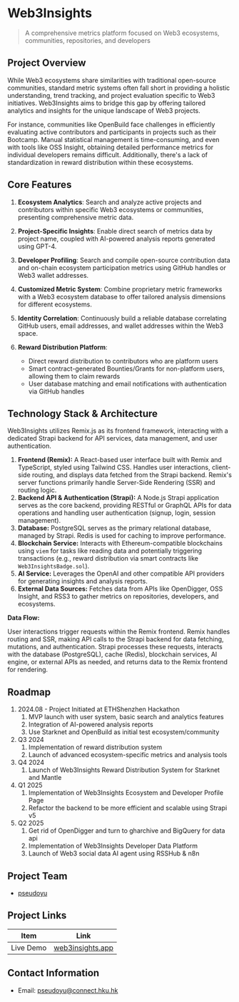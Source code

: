 # Web3Insights

> A comprehensive metrics platform focused on Web3 ecosystems, communities, repositories, and developers

## Project Overview

While Web3 ecosystems share similarities with traditional open-source communities, standard metric systems often fall short in providing a holistic understanding, trend tracking, and project evaluation specific to Web3 initiatives. Web3Insights aims to bridge this gap by offering tailored analytics and insights for the unique landscape of Web3 projects.

For instance, communities like OpenBuild face challenges in efficiently evaluating active contributors and participants in projects such as their Bootcamp. Manual statistical management is time-consuming, and even with tools like OSS Insight, obtaining detailed performance metrics for individual developers remains difficult. Additionally, there's a lack of standardization in reward distribution within these ecosystems.

## Core Features

1. **Ecosystem Analytics**: Search and analyze active projects and contributors within specific Web3 ecosystems or communities, presenting comprehensive metric data.

2. **Project-Specific Insights**: Enable direct search of metrics data by project name, coupled with AI-powered analysis reports generated using GPT-4.

3. **Developer Profiling**: Search and compile open-source contribution data and on-chain ecosystem participation metrics using GitHub handles or Web3 wallet addresses.

4. **Customized Metric System**: Combine proprietary metric frameworks with a Web3 ecosystem database to offer tailored analysis dimensions for different ecosystems.

5. **Identity Correlation**: Continuously build a reliable database correlating GitHub users, email addresses, and wallet addresses within the Web3 space.

6. **Reward Distribution Platform**:
   - Direct reward distribution to contributors who are platform users
   - Smart contract-generated Bounties/Grants for non-platform users, allowing them to claim rewards
   - User database matching and email notifications with authentication via GitHub handles

## Technology Stack & Architecture

Web3Insights utilizes Remix.js as its frontend framework, interacting with a dedicated Strapi backend for API services, data management, and user authentication.

1. **Frontend (Remix):** A React-based user interface built with Remix and TypeScript, styled using Tailwind CSS. Handles user interactions, client-side routing, and displays data fetched from the Strapi backend. Remix's server functions primarily handle Server-Side Rendering (SSR) and routing logic.
2. **Backend API & Authentication (Strapi):** A Node.js Strapi application serves as the core backend, providing RESTful or GraphQL APIs for data operations and handling user authentication (signup, login, session management).
3. **Database:** PostgreSQL serves as the primary relational database, managed by Strapi. Redis is used for caching to improve performance.
4. **Blockchain Service:** Interacts with Ethereum-compatible blockchains using `viem` for tasks like reading data and potentially triggering transactions (e.g., reward distribution via smart contracts like `Web3InsightsBadge.sol`).
5. **AI Service:** Leverages the OpenAI and other compatible API providers for generating insights and analysis reports.
6. **External Data Sources:** Fetches data from APIs like OpenDigger, OSS Insight, and RSS3 to gather metrics on repositories, developers, and ecosystems.

**Data Flow:**

User interactions trigger requests within the Remix frontend. Remix handles routing and SSR, making API calls to the Strapi backend for data fetching, mutations, and authentication. Strapi processes these requests, interacts with the database (PostgreSQL), cache (Redis), blockchain services, AI engine, or external APIs as needed, and returns data to the Remix frontend for rendering.

## Roadmap

1. 2024.08 - Project Initiated at ETHShenzhen Hackathon
   1. MVP launch with user system, basic search and analytics features
   2. Integration of AI-powered analysis reports
   3. Use Starknet and OpenBuild as initial test ecosystem/community
2. Q3 2024
   1. Implementation of reward distribution system
   2. Launch of advanced ecosystem-specific metrics and analysis tools
3. Q4 2024
   1. Launch of Web3Insights Reward Distribution System for Starknet and Mantle
4. Q1 2025
   1. Implementation of Web3Insights Ecosystem and Developer Profile Page
   2. Refactor the backend to be more efficient and scalable using Strapi v5
5. Q2 2025
   1. Get rid of OpenDigger and turn to gharchive and BigQuery for data api
   2. Implementation of Web3Insights Developer Data Platform
   3. Launch of Web3 social data AI agent using RSSHub & n8n

## Project Team

- [pseudoyu](https://github.com/pseudoyu)

## Project Links

| Item      | Link                                         |
| --------- | -------------------------------------------- |
| Live Demo | [web3insights.app](https://web3insights.app) |

## Contact Information

- Email: [pseudoyu@connect.hku.hk](mailto:pseudoyu@connect.hku.hk)
